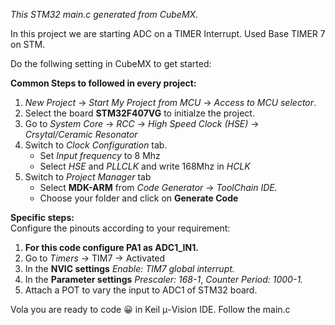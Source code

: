*This STM32 main.c generated from CubeMX.* 

In this project we are starting ADC on a TIMER Interrupt. Used Base TIMER 7 on STM. 

Do the follwing setting in CubeMX to get started:  
  
**Common Steps to followed in every project:** 

1. *New Project* &#x2192; *Start My Project from MCU* &#x2192; *Access to MCU selector*.
2. Select the board **STM32F407VG** to initialze the project.
3. Go to *System Core* &#x2192; *RCC* &#x2192; *High Speed Clock (HSE)* &#x2192; *Crsytal/Ceramic Resonator*
4. Switch to *Clock Configuration* tab.
    * Set *Input frequency* to 8 Mhz
    * Select *HSE* and *PLLCLK* and write 168Mhz in *HCLK*
5. Switch to *Project Manager* tab 
    * Select **MDK-ARM** from *Code Generator* &#x2192; *ToolChain IDE.*
    * Choose your folder and click on **Generate Code**

**Specific steps:**   
Configure the pinouts according to your requirement:   
1.  **For this code configure PA1 as ADC1_IN1.**
2.  Go to *Timers* &#x2192; TIM7 &#x2192; Activated
3.  In the **NVIC settings** *Enable: TIM7 global interrupt.*  
4.  In the **Parameter settings** *Prescaler: 168-1*, *Counter Period: 1000-1.*
5.  Attach a POT to vary the input to ADC1 of STM32 board. 

Vola you are ready to code 😀 in Keil μ-Vision IDE. Follow the main.c 